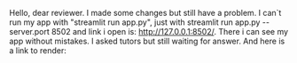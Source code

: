Hello, dear reviewer. I made some changes but still have a problem. I can`t run my app with "streamlit run app.py", just with streamlit run app.py --server.port 8502 and link i open is: http://127.0.0.1:8502/. There i can see my app without mistakes. I asked tutors but still waiting for answer. And here is a link to render:
